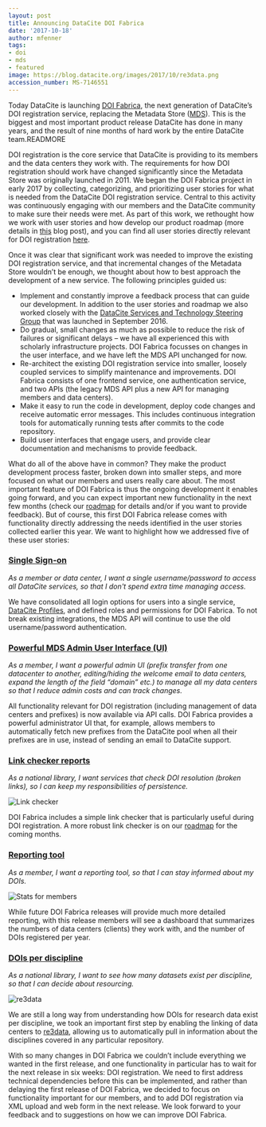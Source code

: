 ```yaml
---
layout: post
title: Announcing DataCite DOI Fabrica
date: '2017-10-18'
author: mfenner
tags:
- doi
- mds
- featured
image: https://blog.datacite.org/images/2017/10/re3data.png
accession_number: MS-7146551
---
```


Today DataCite is launching [DOI Fabrica](https://doi.datacite.org/), the next generation of DataCite’s DOI registration service, replacing the Metadata Store ([MDS](https://mds.datacite.org/)). This is the biggest and most important product release DataCite has done in many years, and the result of nine months of hard work by the entire DataCite team.READMORE

DOI registration is the core service that DataCite is providing to its members and the data centers they work with. The requirements for how DOI registration should work have changed significantly since the Metadata Store was originally launched in 2011. We began the DOI Fabrica project in early 2017 by collecting, categorizing, and prioritizing user stories for what is needed from the DataCite DOI registration service. Central to this activity was continuously engaging with our members and the DataCite community to make sure their needs were met. As part of this work, we rethought how we work with user stories and how develop our product roadmap (more details in [this](https://blog.datacite.org/roadmap/) blog post), and you can find all user stories directly relevant for DOI registration [here](https://www.datacite.org/user-stories.html?=&category=create#how-to-provide-feedback).

Once it was clear that significant work was needed to improve the existing DOI registration service, and that incremental changes of the Metadata Store wouldn’t be enough, we thought about how to best approach the development of a new service. The following principles guided us:

* Implement and constantly improve a feedback process that can guide our development. In addition to the user stories and roadmap we
  also worked closely with the [DataCite Services and Technology Steering Group](https://www.datacite.org/steering.html) that was launched in September 2016.
* Do gradual, small changes as much as possible to reduce the risk of failures or significant delays – we have all experienced this with scholarly infrastructure projects. DOI Fabrica focusses on changes in the user interface, and we have left the MDS API unchanged for now.
* Re-architect the existing DOI registration service into smaller, loosely coupled services to simplify maintenance and improvements. DOI Fabrica consists of one frontend service, one authentication service, and two APIs (the legacy MDS API plus a new API for managing members and data centers).
* Make it easy to run the code in development, deploy code changes and receive automatic error messages. This
  includes continuous integration tools for automatically running tests after commits to the code repository.
* Build user interfaces that engage users, and provide clear documentation and mechanisms to provide feedback.

What do all of the above have in common? They make the product development process faster, broken down into smaller steps, and more focused on what our members and users really care about. The most important feature of DOI Fabrica is thus the ongoing development it enables going forward, and you can expect important new functionality in the next few months (check our [roadmap](https://www.datacite.org/roadmap.html) for details and/or if you want to provide feedback). But of course, this first DOI Fabrica release comes with functionality directly addressing the needs identified in the user stories collected earlier this year. We want to highlight how we addressed five of these user stories:

### [Single Sign-on](https://github.com/datacite/datacite/issues/132)
*As a member or data center, I want a single username/password to access all DataCite services, so that I don't spend extra time managing access.*

We have consolidated all login options for users into a single service, [DataCite Profiles](https://profiles.datacite.org/), and defined roles and permissions for DOI Fabrica. To not break existing integrations, the MDS API will continue to use the old username/password authentication.

### [Powerful MDS Admin User Interface (UI)](https://github.com/datacite/datacite/issues/56)
*As a member, I want a powerful admin UI (prefix transfer from one datacenter to another, editing/hiding the welcome email to data centers, expand the length of the field “domain” etc.) to manage all my data centers so that I reduce admin costs and can track changes.*

All functionality relevant for DOI registration (including management of data centers and prefixes) is now available via API calls. DOI Fabrica provides a powerful administrator UI that, for example, allows members to automatically fetch new prefixes from the DataCite pool when all their prefixes are in use, instead of sending an email to DataCite support.

### [Link checker reports](https://github.com/datacite/datacite/issues/11)
*As a national library, I want services that check DOI resolution (broken links), so I can keep my responsibilities of persistence.*

![Link checker](/images/2017/10/link-checker.png)

DOI Fabrica includes a simple link checker that is particularly useful during DOI registration. A more robust link checker is on our [roadmap](https://www.datacite.org/roadmap.html) for the coming months.

### [Reporting tool](https://github.com/datacite/datacite/issues/52)
*As a member, I want a reporting tool, so that I can stay informed about my DOIs.*

![Stats for members](/images/2017/10/stats.png)

While future DOI Fabrica releases will provide much more detailed reporting, with this release members will see a dashboard that summarizes the numbers of data centers (clients) they work with, and the number of DOIs registered per year.

### [DOIs per discipline](https://github.com/datacite/datacite/issues/68)
*As a national library, I want to see how many datasets exist per discipline, so that I can decide about resourcing.*

![re3data](/images/2017/10/re3data.png)

We are still a long way from understanding how DOIs for research data exist per discipline, we took an important first step by enabling the linking of data centers to [re3data](https://www.re3data.org), allowing us to automatically pull in information about the disciplines covered in any particular repository.

With so many changes in DOI Fabrica we couldn’t include everything we wanted in the first release, and one functionality in particular has to wait for the next release in six weeks: DOI registration. We need to first address technical dependencies before this can be implemented, and rather than delaying the first release of DOI Fabrica, we decided to focus on functionality important for our members, and to add DOI registration via XML upload and web form in the next release. We look forward to your feedback and to suggestions on how we can improve DOI Fabrica.
